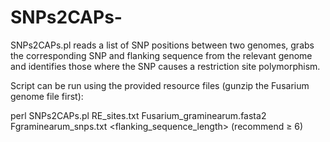 # SNPs2CAPs-

SNPs2CAPs.pl reads a list of SNP positions between two genomes, grabs the corresponding SNP and flanking sequence from the relevant genome and identifies those where the SNP causes a restriction site polymorphism.

Script can be run using the provided resource files (gunzip the Fusarium genome file first): 

  perl SNPs2CAPs.pl RE_sites.txt Fusarium_graminearum.fasta2 Fgraminearum_snps.txt <flanking_sequence_length> (recommend ≥ 6)
 


